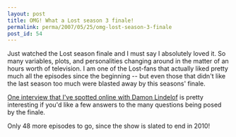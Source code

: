```yaml
---
layout: post
title: OMG! What a Lost season 3 finale!
permalink: perma/2007/05/25/omg-lost-season-3-finale
post_id: 54
---
```


Just watched the Lost season finale and I must say I absolutely loved it. So
many variables, plots, and personalities changing around in the matter of an
hours worth of television. I am one of the Lost-fans that actually liked pretty
much all the episodes since the beginning -- but even those that didn't like
the last season too much were blasted away by this seasons' finale.

<a
href="http://yahoo.eonline.com/gossip/kristin/blog/index.jsp?uuid=9c9aafc1-e118-4d0c-9686-6b982fbd4e87&page=1">One
interview that I've spotted online with Damon Lindelof</a> is pretty
interesting if you'd like a few answers to the many questions being posed by
the finale.

Only 48 more episodes to go, since the show is slated to end in 2010!
